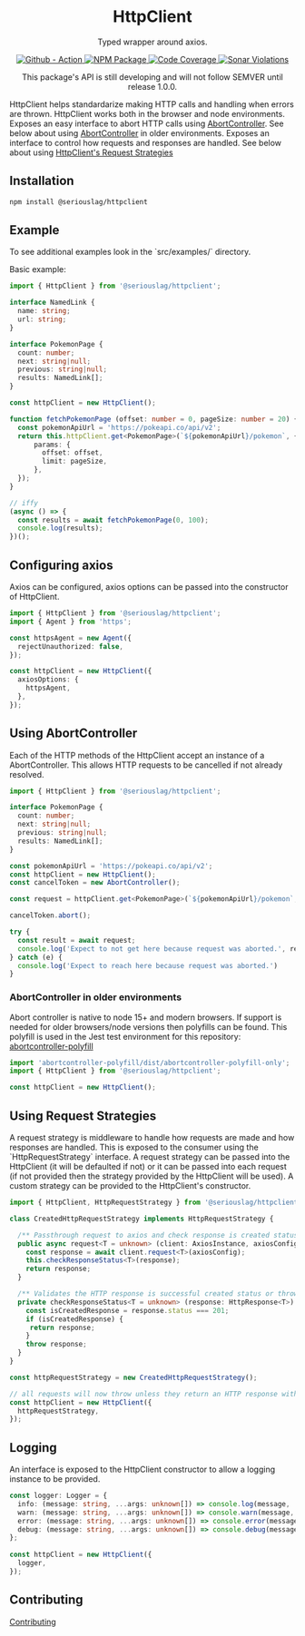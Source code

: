 <h1 align="center">
  HttpClient
</h1>

<p align="center">
  Typed wrapper around axios.
</p>

<p align="center">
  <a href="https://github.com/seriouslag/HttpClient/actions">
    <img alt="Github - Action" src="https://github.com/seriouslag/httpclient/actions/workflows/main.yml/badge.svg">
  </a>
  <a href="https://www.npmjs.com/package/@seriouslag/httpclient">
    <img alt="NPM Package" src="https://img.shields.io/npm/v/@seriouslag/httpclient">
  </a>
  <a href="https://dev.azure.com/landongavin/nullspace/_build?definitionId=3">
    <img alt="Code Coverage" src="https://img.shields.io/azure-devops/coverage/landongavin/nullspace/3/main?label=Coverage">
  </a>
  <a href="https://sonarcloud.io/project/issues?id=seriouslag_HttpClient">
    <img alt="Sonar Violations" src="https://img.shields.io/sonar/violations/seriouslag_HttpClient/main?format=long&server=https%3A%2F%2Fsonarcloud.io">
  </a>
</p>

<p align="center">
  This package's API is still developing and will not follow SEMVER until release 1.0.0.

  HttpClient helps standardarize making HTTP calls and handling when errors are thrown. HttpClient works both in the browser and node environments. Exposes an easy interface to abort HTTP calls using <a href="https://developer.mozilla.org/en-US/docs/Web/API/AbortController">AbortController</a>. See below about using [AbortController](#using-abortcontroller) in older environments. Exposes an interface to control how requests and responses are handled. See below about using [HttpClient's Request Strategies](#using-request-strategies)
</p>

<h2>Installation</h2>

```bash
npm install @seriouslag/httpclient
```

<h2>Example</h2>

<p>To see additional examples look in the `src/examples/` directory.</p>

Basic example:
```typescript
import { HttpClient } from '@seriouslag/httpclient';

interface NamedLink {
  name: string;
  url: string;
}

interface PokemonPage {
  count: number;
  next: string|null;
  previous: string|null;
  results: NamedLink[];
}

const httpClient = new HttpClient();

function fetchPokemonPage (offset: number = 0, pageSize: number = 20) {
  const pokemonApiUrl = 'https://pokeapi.co/api/v2';
  return this.httpClient.get<PokemonPage>(`${pokemonApiUrl}/pokemon`, {
      params: {
        offset: offset,
        limit: pageSize,
      },
  });
}

// iffy
(async () => {
  const results = await fetchPokemonPage(0, 100);
  console.log(results);
})();
```

<h2>Configuring axios</h2>
<p>
  Axios can be configured, axios options can be passed into the constructor of HttpClient.
</p>

```typescript
import { HttpClient } from '@seriouslag/httpclient';
import { Agent } from 'https';

const httpsAgent = new Agent({
  rejectUnauthorized: false,
});

const httpClient = new HttpClient({
  axiosOptions: {
    httpsAgent,
  },
});
```

<h2>Using AbortController</h2>
<p>Each of the HTTP methods of the HttpClient accept an instance of a AbortController. This allows HTTP requests to be cancelled if not already resolved.


```typescript
import { HttpClient } from '@seriouslag/httpclient';

interface PokemonPage {
  count: number;
  next: string|null;
  previous: string|null;
  results: NamedLink[];
}

const pokemonApiUrl = 'https://pokeapi.co/api/v2';
const httpClient = new HttpClient();
const cancelToken = new AbortController();

const request = httpClient.get<PokemonPage>(`${pokemonApiUrl}/pokemon`, cancelToken);

cancelToken.abort();

try {
  const result = await request;
  console.log('Expect to not get here because request was aborted.', result)
} catch (e) {
  console.log('Expect to reach here because request was aborted.')
}
```
</p>

<h3>AbortController in older environments</h3>
<p>
  Abort controller is native to node 15+ and modern browsers. If support is needed for older browsers/node versions then polyfills can be found. This polyfill is used in the Jest test environment for this repository: <a href="https://www.npmjs.com/package/abortcontroller-polyfill">abortcontroller-polyfill</a>

  ```typescript
  import 'abortcontroller-polyfill/dist/abortcontroller-polyfill-only';
  import { HttpClient } from '@seriouslag/httpclient';

  const httpClient = new HttpClient();
  ```
</p>

<h2>Using Request Strategies</h2>
<p>A request strategy is middleware to handle how requests are made and how responses are handled. This is exposed to the consumer using the `HttpRequestStrategy` interface. A request strategy can be passed into the HttpClient (it will be defaulted if not) or it can be passed into each request (if not provided then the strategy provided by the HttpClient will be used). A custom strategy can be provided to the HttpClient's constructor.

```typescript
import { HttpClient, HttpRequestStrategy } from '@seriouslag/httpclient';

class CreatedHttpRequestStrategy implements HttpRequestStrategy {

  /** Passthrough request to axios and check response is created status */
  public async request<T = unknown> (client: AxiosInstance, axiosConfig: AxiosRequestConfig) {
    const response = await client.request<T>(axiosConfig);
    this.checkResponseStatus<T>(response);
    return response;
  }

  /** Validates the HTTP response is successful created status or throws an error */
  private checkResponseStatus<T = unknown> (response: HttpResponse<T>): HttpResponse<T> {
    const isCreatedResponse = response.status === 201;
    if (isCreatedResponse) {
     return response;
    }
    throw response;
  }
}

const httpRequestStrategy = new CreatedHttpRequestStrategy();

// all requests will now throw unless they return an HTTP response with a status of 201
const httpClient = new HttpClient({
  httpRequestStrategy,
});
```

</p>
  
<h2>Logging</h2>
<p>An interface is exposed to the HttpClient constructor to allow a logging instance to be provided.
  
```typescript
const logger: Logger = {
  info: (message: string, ...args: unknown[]) => console.log(message, ...args),
  warn: (message: string, ...args: unknown[]) => console.warn(message, ...args),
  error: (message: string, ...args: unknown[]) => console.error(message, ...args),
  debug: (message: string, ...args: unknown[]) => console.debug(message, ...args),
};
  
const httpClient = new HttpClient({
  logger,
});
```

</p>

<h2>Contributing</h2>

[Contributing](./CONTRIBUTING.md)
